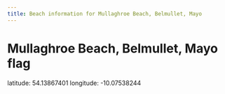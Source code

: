 ```yaml
---
title: Beach information for Mullaghroe Beach, Belmullet, Mayo
---
```

# Mullaghroe Beach, Belmullet, Mayo <span class="material-icons blue-flag">flag</span>

<div class="location-info">latitude: 54.13867401 longitude: -10.07538244</div>
<div id="met-eireann-warnings" onload="get_met_eireann_warnings(EI20)"></div>
<div></div>